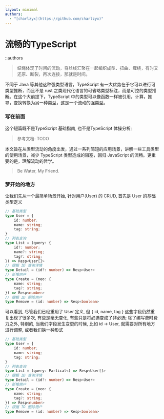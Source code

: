 ```yaml
---
layout: minimal
authors:
  - "[charlzyx](https://github.com/charlzyx)"
---
```


# 流畅的TypeScript
::authors

> 结绳体现了时间的流动，将丝线汇聚在一起编织成型、扭曲、缠绕，有时又还原、断裂，再次连接，那就是时间。

不同于 Java 等其他这种强类型语言，TypeScript 有一大优势在于它可以进行可类型推断，而且不是 rust 之类现代化语言的可省略类型标注，而是可控的类型推断。在这个大前提下，TypeScript 中的类型可以像函数一样被引用，计算，推导，变换转换为另一种类型，这是一个流动的强类型。
### 写在前面

这个短篇既不是TypeScript 基础指南, 也不是TypeScript 体操分析; 

> 参考文档: TODO

本文旨在从类型流动的角度出发，通过一系列简短的应用场景，讲解一些工具类型的使用场景，减少 TypeScript 类型造成的阻塞，回归 JavaScript 的流畅。更重要的是，理解流动的哲学。

> Be Water, My Friend.

###  梦开始的地方
让我们先从一个最简单场景开始, 针对用户(User) 的 CRUD, 首先是 User 的基础类型定义

```ts
// 基础类型
type User = {
	id: number;
	name: string;
	tag: string;
}
// 列表查询
type List = (query: {
	id?: number;
	name?: string;
	tag?: string;
}) => Resp<User[]>
// 根据 ID 查询详情
type Detail = (id?: number) => Resp<User>
// 新增用户
type Create = (neo: {
	name: string;
	tag?: string;
}) => Resp<number>
// 根据 ID 删除用户
type Remove = (id: number) => Resp<boolean>
```


可以看到, 尽管我们已经重用了 User 定义, 但 { id, name, tag } 这些字段仍然重复出现了很多次, 有些是毫无变化, 有些只是将必选变成了非必选; 
除了编写费时费力之外, 特别的, 当我们字段发生变更的时候, 比如 id -> User,  就需要对所有地方进行调整, 或者我们换一种形式

```ts
// 基础类型
type User = {
	id: number;
	name: string;
	tag: string;
}
// 列表查询
type List = (query: Partical<) => Resp<User[]>
// 根据 ID 查询详情
type Detail = (id?: number) => Resp<User>
// 新增用户
type Create = (neo: {
	name: string;
	tag?: string;
}) => Resp<number>
// 根据 ID 删除用户
type Remove = (id: number) => Resp<boolean>
```





